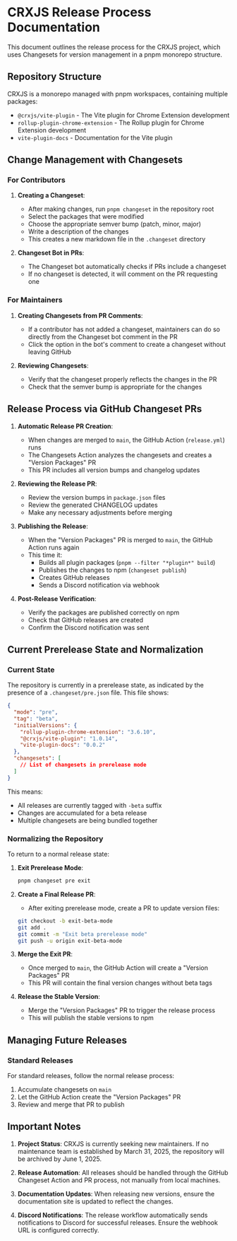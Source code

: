 # CRXJS Release Process Documentation

This document outlines the release process for the CRXJS project, which uses Changesets for version management in a pnpm monorepo structure.

## Repository Structure

CRXJS is a monorepo managed with pnpm workspaces, containing multiple packages:
- `@crxjs/vite-plugin` - The Vite plugin for Chrome Extension development
- `rollup-plugin-chrome-extension` - The Rollup plugin for Chrome Extension development
- `vite-plugin-docs` - Documentation for the Vite plugin

## Change Management with Changesets

### For Contributors

1. **Creating a Changeset**: 
   - After making changes, run `pnpm changeset` in the repository root
   - Select the packages that were modified
   - Choose the appropriate semver bump (patch, minor, major)
   - Write a description of the changes
   - This creates a new markdown file in the `.changeset` directory

2. **Changeset Bot in PRs**:
   - The Changeset bot automatically checks if PRs include a changeset
   - If no changeset is detected, it will comment on the PR requesting one

### For Maintainers

1. **Creating Changesets from PR Comments**:
   - If a contributor has not added a changeset, maintainers can do so directly from the Changeset bot comment in the PR
   - Click the option in the bot's comment to create a changeset without leaving GitHub

2. **Reviewing Changesets**:
   - Verify that the changeset properly reflects the changes in the PR
   - Check that the semver bump is appropriate for the changes

## Release Process via GitHub Changeset PRs

1. **Automatic Release PR Creation**:
   - When changes are merged to `main`, the GitHub Action (`release.yml`) runs
   - The Changesets Action analyzes the changesets and creates a "Version Packages" PR
   - This PR includes all version bumps and changelog updates

2. **Reviewing the Release PR**:
   - Review the version bumps in `package.json` files
   - Review the generated CHANGELOG updates
   - Make any necessary adjustments before merging

3. **Publishing the Release**:
   - When the "Version Packages" PR is merged to `main`, the GitHub Action runs again
   - This time it:
     - Builds all plugin packages (`pnpm --filter "*plugin*" build`)
     - Publishes the changes to npm (`changeset publish`)
     - Creates GitHub releases
     - Sends a Discord notification via webhook

4. **Post-Release Verification**:
   - Verify the packages are published correctly on npm
   - Check that GitHub releases are created
   - Confirm the Discord notification was sent

## Current Prerelease State and Normalization

### Current State

The repository is currently in a prerelease state, as indicated by the presence of a `.changeset/pre.json` file. This file shows:

```json
{
  "mode": "pre",
  "tag": "beta",
  "initialVersions": {
    "rollup-plugin-chrome-extension": "3.6.10",
    "@crxjs/vite-plugin": "1.0.14",
    "vite-plugin-docs": "0.0.2"
  },
  "changesets": [
    // List of changesets in prerelease mode
  ]
}
```

This means:
- All releases are currently tagged with `-beta` suffix
- Changes are accumulated for a beta release
- Multiple changesets are being bundled together

### Normalizing the Repository

To return to a normal release state:

1. **Exit Prerelease Mode**:
   ```bash
   pnpm changeset pre exit
   ```

2. **Create a Final Release PR**:
   - After exiting prerelease mode, create a PR to update version files:
   ```bash
   git checkout -b exit-beta-mode
   git add .
   git commit -m "Exit beta prerelease mode"
   git push -u origin exit-beta-mode
   ```

3. **Merge the Exit PR**:
   - Once merged to `main`, the GitHub Action will create a "Version Packages" PR
   - This PR will contain the final version changes without beta tags

4. **Release the Stable Version**:
   - Merge the "Version Packages" PR to trigger the release process
   - This will publish the stable versions to npm

## Managing Future Releases

### Standard Releases

For standard releases, follow the normal release process:
1. Accumulate changesets on `main`
2. Let the GitHub Action create the "Version Packages" PR
3. Review and merge that PR to publish

## Important Notes

1. **Project Status**: CRXJS is currently seeking new maintainers. If no maintenance team is established by March 31, 2025, the repository will be archived by June 1, 2025.

2. **Release Automation**: All releases should be handled through the GitHub Changeset Action and PR process, not manually from local machines.

3. **Documentation Updates**: When releasing new versions, ensure the documentation site is updated to reflect the changes.

4. **Discord Notifications**: The release workflow automatically sends notifications to Discord for successful releases. Ensure the webhook URL is configured correctly.
